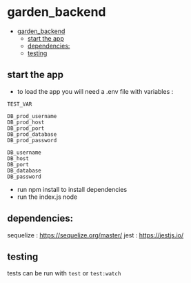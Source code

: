 # garden_backend
- [garden_backend](#garden_backend)
  - [start the app](#start-the-app)
  - [dependencies:](#dependencies)
  - [testing](#testing)


## start the app 
- to load the app you will need a .env file with variables :
```
TEST_VAR

DB_prod_username
DB_prod_host
DB_prod_port
DB_prod_database
DB_prod_password

DB_username
DB_host
DB_port
DB_database
DB_password
```
- run npm install to install dependencies
- run the index.js node
## dependencies: 

  sequelize : https://sequelize.org/master/
  jest : https://jestjs.io/

## testing
tests can be run with `test` or `test:watch`